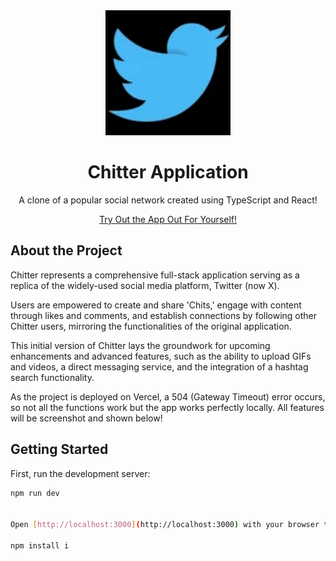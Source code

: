 <div align="center">
  <a href="https://github.com/AMANN23/Chitter-App">
   <img src="public/ChitterLogo.png" width="200" height="200">
  </a>

  <h1 align="center">Chitter Application</h1>
  <p>A clone of a popular social network created using TypeScript and React!</p>
  <p align="center">
  <a href="https://chitter-application.vercel.app/">Try Out the App Out For Yourself!</a>
  </p>
</div>

## About the Project

Chitter represents a comprehensive full-stack application serving as a replica of the widely-used social media platform, Twitter (now X).

Users are empowered to create and share 'Chits,' engage with content through likes and comments, and establish connections by following other Chitter users, mirroring the functionalities of the original application.

This initial version of Chitter lays the groundwork for upcoming enhancements and advanced features, such as the ability to upload GIFs and videos, a direct messaging service, and the integration of a hashtag search functionality.

As the project is deployed on Vercel, a 504 (Gateway Timeout) error occurs, so not all the functions work but the app works perfectly locally. All features will be screenshot and shown below!

## Getting Started

First, run the development server:

```bash
npm run dev


Open [http://localhost:3000](http://localhost:3000) with your browser to see the result.

npm install i

```
